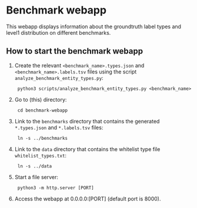 # Benchmark webapp

This webapp displays information about the groundtruth label types and level1 distribution on different benchmarks.

## How to start the benchmark webapp

1. Create the relevant `<benchmark_name>.types.json` and `<benchmark_name>.labels.tsv` files using the script
 `analyze_benchmark_entity_types.py`:
        
        python3 scripts/analyze_benchmark_entity_types.py <benchmark_name>
        
1. Go to (this) directory:

        cd benchmark-webapp

1. Link to the `benchmarks` directory that contains the generated `*.types.json` and `*.labels.tsv` files:

        ln -s ../benchmarks
        
1. Link to the `data` directory that contains the whitelist type file `whitelist_types.txt`:

        ln -s ../data
        
1. Start a file server:

        python3 -m http.server [PORT]

1. Access the webapp at 0.0.0.0:[PORT] (default port is 8000).